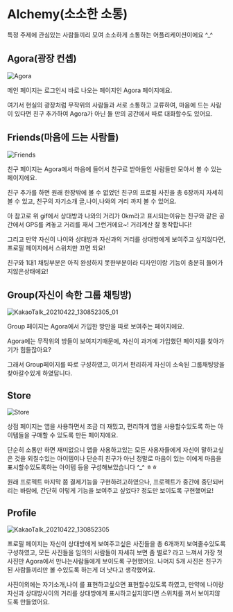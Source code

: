 # Alchemy(소소한 소통)

특정 주제에 관심있는 사람들끼리 모여 소소하게 소통하는 어플리케이션이에요 ^_^

## Agora(광장 컨셉)

![Agora](https://user-images.githubusercontent.com/42003685/116656780-3a346e00-a9c8-11eb-9ce0-862c8392dbd1.gif)

메인 페이지는 로그인시 바로 나오는 페이지인 Agora 페이지에요.

여기서 현실의 광장처럼 무작위의 사람들과 서로 소통하고 교류하여, 마음에 드는 사람이 있다면 친구 추가하여 Agora가 아닌 둘 만의 공간에서 따로 대화할수도 있어요.

## Friends(마음에 드는 사람들)

![Friends](https://user-images.githubusercontent.com/42003685/116657339-3228fe00-a9c9-11eb-8e7f-55436046d173.gif)

친구 페이지는 Agora에서 마음에 들어서 친구로 받아들인 사람들만 모아서 볼 수 있는 페이지에요.

친구 추가를 하면 원래 한장밖에 볼 수 없었던 친구의 프로필 사진을 총 6장까지 자세히 볼 수 있고, 친구의 자기소개 글,나이,나와의 거리 까지 볼 수 있어요.

아 참고로 위 gif에서 상대방과 나와의 거리가 0km라고 표시되는이유는 친구와 같은 공간에서 GPS를 켜놓고 거리를 재서 그런거에요~! 거리계산 잘 동작합니다!

그리고 만약 자신이 나이와 상대방과 자신과의 거리를 상대방에게 보여주고 싶지않다면, 프로필 페이지에서 스위치만 끄면 되요!

친구와 1대1 채팅부분은 아직 완성하지 못한부분이라 디자인이랑 기능이 충분히 들어가지않은상태에요!

## Group(자신이 속한 그룹 채팅방)

![KakaoTalk_20210422_130852305_01](https://user-images.githubusercontent.com/42003685/116657706-d57a1300-a9c9-11eb-86e3-91e2a204855e.jpg)

Group 페이지는 Agora에서 가입한 방만을 따로 보여주는 페이지에요.

Agora에는 무작위의 방들이 보여지기때문에, 자신이 과거에 가입했던 페이지를 찾아가기가 힘들잖아요?

그래서 Group페이지를 따로 구성하였고, 여기서 편리하게 자신이 소속된 그룹채팅방을 찾아갈수있게 하였답니다.

## Store

![Store](https://user-images.githubusercontent.com/42003685/116658201-926c6f80-a9ca-11eb-886b-f8988e0f8a81.gif)

상점 페이지는 앱을 사용하면서 조금 더 재밌고, 편리하게 앱을 사용할수있도록 하는 아이템들을 구매할 수 있도록 만든 페이지에요.

단순히 소통만 하면 재미없으니 앱을 사용하고있는 모든 사용자들에게 자신이 말하고싶은 것을 외칠수있는 아이템이나 단순히 친구가 아닌 정말로 마음이 있는 이에게 마음을 표시할수있도록하는 아이템 등을 구성해보았습니다 ^_^ ㅎㅎ

원래 프로젝트 마지막 쯤 결제기능을 구현하려고하였으나, 프로젝트가 중간에 중단되버리는 바람에, 간단히 이렇게 기능을 보여주고 싶었다? 정도만 보이도록 구현했어요!

## Profile

![KakaoTalk_20210422_130852305](https://user-images.githubusercontent.com/42003685/116658435-e6775400-a9ca-11eb-89c4-09dfdbc98009.jpg)

프로필 페이지는 자신이 상대방에게 보여주고싶은 사진들을 총 6개까지 보여줄수있도록 구성하였고, 모든 사진들을 임의의 사람들이 자세히 보면 좀 별로? 라고 느껴서 가장 첫 사진만 Agora에서 만나는사람들에게 보이도록 구현했어요.
나머지 5개 사진은 친구가 된 사람들끼리만 볼 수있도록 하는게 더 낫다고 생각했어요.

사진이외에는 자기소개,나이 를 표현하고싶으면 표현할수있도록 하였고, 만약에 나이랑 자신과 상대방사이의 거리를 상대방에게 표시하고싶지않다면 스위치를 꺼서 보이지않도록 만들었어요.





